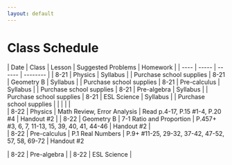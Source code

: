 ```yaml
---
layout: default
---
```


# [](#header-1) Class Schedule


| Date | Class | Lesson | Suggested Problems | Homework |
| ---- | ----- | ------ | -------- |
| 8-21 | Physics | Syllabus        | | Purchase school supplies 
| 8-21 | Geometry B | Syllabus     |   | Purchase school supplies 
| 8-21 | Pre-calculus | Syllabus   | | Purchase school supplies 
| 8-21 | Pre-algebra | Syllabus    | | Purchase school supplies
| 8-21 | ESL Science | Syllabus    | | Purchase school supplies
|      |             |             | |        
| 8-22 | Physics | Math Review, Error Analysis | Read p.4-17, P.15 #1-4, P.20 #4 | Handout #2 |
| 8-22 | Geometry B | 7-1 Ratio and Proportion | P.457+ #3, 6, 7, 11-13, 15, 39, 40, 41, 44-46 | Handout #2 |  
| 8-22 | Pre-calculus | P.1 Real Numbers | P.9+ #11-25, 29-32, 37-42, 47-52, 57, 58, 69-72 | Handout #2

| 8-22 | Pre-algebra | 
| 8-22 | ESL Science | 




